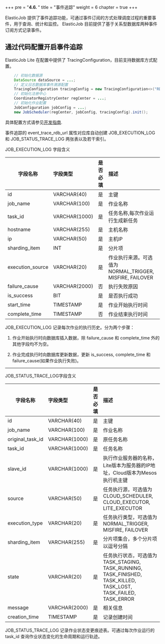 +++
pre = "<b>4.6. </b>"
title = "事件追踪"
weight = 6
chapter = true
+++

ElasticJob 提供了事件追踪功能，可通过事件订阅的方式处理调度过程的重要事件，用于查询、统计和监控。
ElasticJob 目前提供了基于关系型数据库两种事件订阅方式记录事件。

## 通过代码配置开启事件追踪

ElasticJob Lite 在配置中提供了 TracingConfiguration，目前支持数据库方式配置。

```java
    // 初始化数据源
    DataSource dataSource = ...;
    // 定义日志数据库事件溯源配置
    TracingConfiguration tracingConfig = new TracingConfiguration<>("RDB", dataSource);
    // 初始化注册中心
    CoordinatorRegistryCenter regCenter = ...;
    // 初始化作业配置
    JobConfiguration jobConfig = ...;
    new JobScheduler(regCenter, jobConfig, tracingConfig).init(); 
```

具体配置方式请参见[开发指南](/user-manual/job-config/).

事件追踪的 event_trace_rdb_url 属性对应库自动创建 JOB_EXECUTION_LOG 和 JOB_STATUS_TRACE_LOG 两张表以及若干索引。

JOB_EXECUTION_LOG 字段含义

| 字段名称           | 字段类型      | 是否必填 | 描述                                                                                             |
| ----------------- |:-------------|:--------|:------------------------------------------------------------------------------------------------|
|id                 |VARCHAR(40)   |是       | 主键                                                                                             |
|job_name           |VARCHAR(100)  |是       | 作业名称                                                                                          |
|task_id            |VARCHAR(1000) |是       | 任务名称,每次作业运行生成新任务                                                                      |
|hostname           |VARCHAR(255)  |是       | 主机名称                                                                                          |
|ip                 |VARCHAR(50)   |是       | 主机IP                                                                                            |
|sharding_item      |INT           |是       | 分片项                                                                                            |
|execution_source   |VARCHAR(20)   |是       | 作业执行来源。可选值为NORMAL_TRIGGER, MISFIRE, FAILOVER                                             |
|failure_cause      |VARCHAR(2000) |否       | 执行失败原因                                                                                       |
|is_success         |BIT           |是       | 是否执行成功                                                                                       |
|start_time         |TIMESTAMP     |是       | 作业开始执行时间                                                                                   |
|complete_time      |TIMESTAMP     |否       | 作业结束执行时间                                                                                   |


JOB_EXECUTION_LOG 记录每次作业的执行历史。分为两个步骤：

1. 作业开始执行时向数据库插入数据，除 failure_cause 和 complete_time 外的其他字段均不为空。

2. 作业完成执行时向数据库更新数据，更新 is_success, complete_time 和 failure_cause(如果作业执行失败)。

***

JOB_STATUS_TRACE_LOG字段含义

| 字段名称           | 字段类型      | 是否必填 | 描述                                                                                                                       |
| ----------------- |:-------------|:--------|:--------------------------------------------------------------------------------------------------------------------------|
|id                 |VARCHAR(40)   |是       | 主键                                                                                                                       |
|job_name           |VARCHAR(100)  |是       | 作业名称                                                                                                                    |
|original_task_id   |VARCHAR(1000) |是       | 原任务名称                                                                                                                  |
|task_id            |VARCHAR(1000) |是       | 任务名称                                                                                                                    |
|slave_id           |VARCHAR(1000) |是       | 执行作业服务器的名称，Lite版本为服务器的IP地址，Cloud版本为Mesos执行机主键                                                         |
|source             |VARCHAR(50)   |是       | 任务执行源，可选值为CLOUD_SCHEDULER, CLOUD_EXECUTOR, LITE_EXECUTOR                                                            |
|execution_type     |VARCHAR(20)   |是       | 任务执行类型，可选值为NORMAL_TRIGGER, MISFIRE, FAILOVER                                                                       |
|sharding_item      |VARCHAR(255)  |是       | 分片项集合，多个分片项以逗号分隔                                                                                                |
|state              |VARCHAR(20)   |是       | 任务执行状态，可选值为TASK_STAGING, TASK_RUNNING, TASK_FINISHED, TASK_KILLED, TASK_LOST, TASK_FAILED, TASK_ERROR              |
|message            |VARCHAR(2000) |是       | 相关信息                                                                                                                    |
|creation_time      |TIMESTAMP     |是       | 记录创建时间                                                                                                                 |

JOB_STATUS_TRACE_LOG 记录作业状态变更痕迹表。可通过每次作业运行的 task_id 查询作业状态变化的生命周期和运行轨迹。
